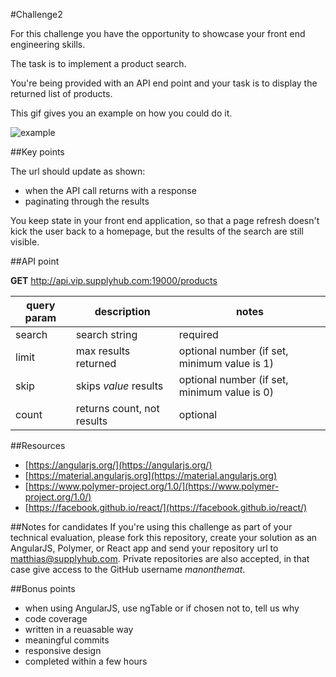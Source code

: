 #Challenge2

For this challenge you have the opportunity to showcase your front end engineering skills.

The task is to implement a product search.

You're being provided with an API end point and your task is to display the returned list of products.

This gif gives you an example on how you could do it.

![example](https://cloud.githubusercontent.com/assets/5065940/10415123/5757785a-6fa0-11e5-991f-f8e76fc2e077.gif)

##Key points

The url should update as shown:

- when the API call returns with a response
- paginating through the results

You keep state in your front end application, so that a page refresh doesn't kick the user back to a homepage, but the results of the search are still visible.


##API point

**GET** http://api.vip.supplyhub.com:19000/products

|query param|description               |notes                                       |
|-----------|--------------------------|--------------------------------------------|
|search     |search string             |required                                    |
|limit      |max results returned      |optional number (if set, minimum value is 1)|
|skip       |skips *value* results     |optional number (if set, minimum value is 0)|
|count      |returns count, not results|optional                                    |

##Resources
- [https://angularjs.org/](https://angularjs.org/)
- [https://material.angularjs.org](https://material.angularjs.org)
- [https://www.polymer-project.org/1.0/](https://www.polymer-project.org/1.0/)
- [https://facebook.github.io/react/](https://facebook.github.io/react/)


##Notes for candidates
If you're using this challenge as part of your technical evaluation, please fork this repository, create your solution as an AngularJS, Polymer, or React app and send your repository url to matthias@supplyhub.com. Private repositories are also accepted, in that case give access to the GitHub username *manonthemat*.

##Bonus points

- when using AngularJS, use ngTable or if chosen not to, tell us why
- code coverage
- written in a reuasable way
- meaningful commits
- responsive design
- completed within a few hours